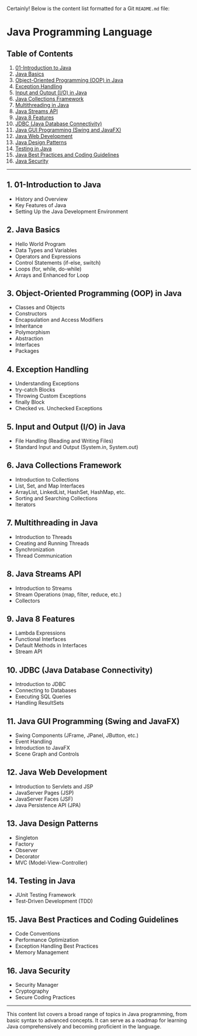 Certainly! Below is the content list formatted for a Git `README.md` file:

# Java Programming Language

## Table of Contents

1. [01-Introduction to Java](#introduction-to-java)
2. [Java Basics](#java-basics)
3. [Object-Oriented Programming (OOP) in Java](#object-oriented-programming-oop-in-java)
4. [Exception Handling](#exception-handling)
5. [Input and Output (I/O) in Java](#input-and-output-io-in-java)
6. [Java Collections Framework](#java-collections-framework)
7. [Multithreading in Java](#multithreading-in-java)
8. [Java Streams API](#java-streams-api)
9. [Java 8 Features](#java-8-features)
10. [JDBC (Java Database Connectivity)](#jdbc-java-database-connectivity)
11. [Java GUI Programming (Swing and JavaFX)](#java-gui-programming-swing-and-javafx)
12. [Java Web Development](#java-web-development)
13. [Java Design Patterns](#java-design-patterns)
14. [Testing in Java](#testing-in-java)
15. [Java Best Practices and Coding Guidelines](#java-best-practices-and-coding-guidelines)
16. [Java Security](#java-security)

---

## 1. 01-Introduction to Java

- History and Overview
- Key Features of Java
- Setting Up the Java Development Environment

## 2. Java Basics

- Hello World Program
- Data Types and Variables
- Operators and Expressions
- Control Statements (if-else, switch)
- Loops (for, while, do-while)
- Arrays and Enhanced for Loop

## 3. Object-Oriented Programming (OOP) in Java

- Classes and Objects
- Constructors
- Encapsulation and Access Modifiers
- Inheritance
- Polymorphism
- Abstraction
- Interfaces
- Packages

## 4. Exception Handling

- Understanding Exceptions
- try-catch Blocks
- Throwing Custom Exceptions
- finally Block
- Checked vs. Unchecked Exceptions

## 5. Input and Output (I/O) in Java

- File Handling (Reading and Writing Files)
- Standard Input and Output (System.in, System.out)

## 6. Java Collections Framework

- Introduction to Collections
- List, Set, and Map Interfaces
- ArrayList, LinkedList, HashSet, HashMap, etc.
- Sorting and Searching Collections
- Iterators

## 7. Multithreading in Java

- Introduction to Threads
- Creating and Running Threads
- Synchronization
- Thread Communication

## 8. Java Streams API

- Introduction to Streams
- Stream Operations (map, filter, reduce, etc.)
- Collectors

## 9. Java 8 Features

- Lambda Expressions
- Functional Interfaces
- Default Methods in Interfaces
- Stream API

## 10. JDBC (Java Database Connectivity)

- Introduction to JDBC
- Connecting to Databases
- Executing SQL Queries
- Handling ResultSets

## 11. Java GUI Programming (Swing and JavaFX)

- Swing Components (JFrame, JPanel, JButton, etc.)
- Event Handling
- Introduction to JavaFX
- Scene Graph and Controls

## 12. Java Web Development

- Introduction to Servlets and JSP
- JavaServer Pages (JSP)
- JavaServer Faces (JSF)
- Java Persistence API (JPA)

## 13. Java Design Patterns

- Singleton
- Factory
- Observer
- Decorator
- MVC (Model-View-Controller)

## 14. Testing in Java

- JUnit Testing Framework
- Test-Driven Development (TDD)

## 15. Java Best Practices and Coding Guidelines

- Code Conventions
- Performance Optimization
- Exception Handling Best Practices
- Memory Management

## 16. Java Security

- Security Manager
- Cryptography
- Secure Coding Practices

---

This content list covers a broad range of topics in Java programming, from basic syntax to advanced concepts. It can serve as a roadmap for learning Java comprehensively and becoming proficient in the language.